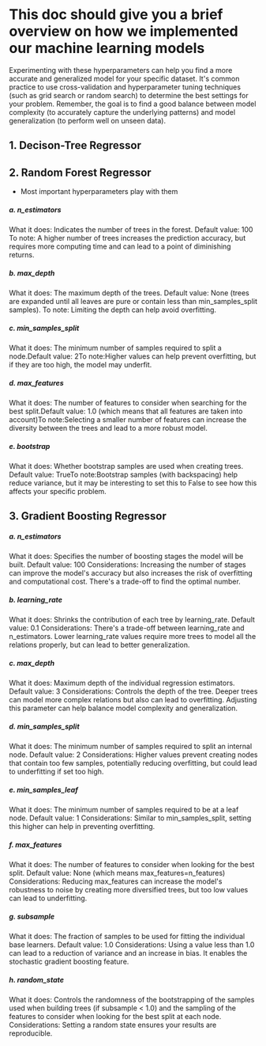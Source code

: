 # This doc should give you a brief overview on how we implemented our machine learning models

Experimenting with these hyperparameters can help you find a more accurate and generalized model for your specific dataset. It's common practice to use cross-validation and hyperparameter tuning techniques (such as grid search or random search) to determine the best settings for your problem. Remember, the goal is to find a good balance between model complexity (to accurately capture the underlying patterns) and model generalization (to perform well on unseen data).

## 1. Decison-Tree Regressor



## 2. Random Forest Regressor

- Most important hyperparameters play with them

##### a. n_estimators

What it does: Indicates the number of trees in the forest.
Default value: 100
To note: A higher number of trees increases the prediction accuracy, but requires more computing time and can lead to a point of diminishing returns.

##### b. max_depth

What it does: The maximum depth of the trees.
Default value: None (trees are expanded until all leaves are pure or contain less than min_samples_split samples).
To note: Limiting the depth can help avoid overfitting.

##### c. min_samples_split

What it does: The minimum number of samples required to split a node.Default value: 2To note:Higher values can help prevent overfitting, but if they are too high, the model may underfit.

##### d. max_features

What it does: The number of features to consider when searching for the best split.Default value: 1.0 (which means that all features are taken into account)To note:Selecting a smaller number of features can increase the diversity between the trees and lead to a more robust model.

##### e. bootstrap

What it does: Whether bootstrap samples are used when creating trees.
Default value: TrueTo 
note:Bootstrap samples (with backspacing) help reduce variance, but it may be interesting to set this to False to see how this affects your specific problem.

## 3. Gradient Boosting Regressor

##### a. n_estimators

What it does: Specifies the number of boosting stages the model will be built.
Default value: 100
Considerations: Increasing the number of stages can improve the model's accuracy but also increases the risk of overfitting and computational cost. There's a trade-off to find the optimal number.

##### b. learning_rate

What it does: Shrinks the contribution of each tree by learning_rate.
Default value: 0.1
Considerations: There's a trade-off between learning_rate and n_estimators. Lower learning_rate values require more trees to model all the relations properly, but can lead to better generalization.

##### c. max_depth
What it does: Maximum depth of the individual regression estimators.
Default value: 3
Considerations: Controls the depth of the tree. Deeper trees can model more complex relations but also can lead to 
overfitting. Adjusting this parameter can help balance model complexity and generalization.


##### d. min_samples_split
What it does: The minimum number of samples required to split an internal node.
Default value: 2
Considerations: Higher values prevent creating nodes that contain too few samples, potentially reducing overfitting, but could lead to underfitting if set too high.

##### e. min_samples_leaf

What it does: The minimum number of samples required to be at a leaf node.
Default value: 1
Considerations: Similar to min_samples_split, setting this higher can help in preventing overfitting.

##### f. max_features

What it does: The number of features to consider when looking for the best split.
Default value: None (which means max_features=n_features)
Considerations: Reducing max_features can increase the model's robustness to noise by creating more diversified trees, but too low values can lead to underfitting.

##### g. subsample

What it does: The fraction of samples to be used for fitting the individual base learners.
Default value: 1.0
Considerations: Using a value less than 1.0 can lead to a reduction of variance and an increase in bias. It enables the stochastic gradient boosting feature.

##### h. random_state

What it does: Controls the randomness of the bootstrapping of the samples used when building trees (if subsample < 1.0) and the sampling of the features to consider when looking for the best split at each node.
Considerations: Setting a random state ensures your results are reproducible.